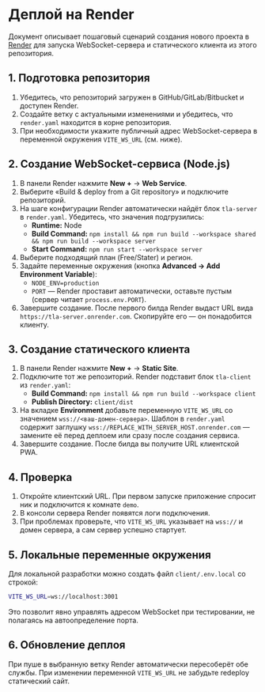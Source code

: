 # Деплой на Render

Документ описывает пошаговый сценарий создания нового проекта в [Render](https://render.com) для запуска WebSocket-сервера и статического клиента из этого репозитория.

## 1. Подготовка репозитория

1. Убедитесь, что репозиторий загружен в GitHub/GitLab/Bitbucket и доступен Render.
2. Создайте ветку с актуальными изменениями и убедитесь, что `render.yaml` находится в корне репозитория.
3. При необходимости укажите публичный адрес WebSocket-сервера в переменной окружения `VITE_WS_URL` (см. ниже).

## 2. Создание WebSocket-сервиса (Node.js)

1. В панели Render нажмите **New +** → **Web Service**.
2. Выберите «Build & deploy from a Git repository» и подключите репозиторий.
3. На шаге конфигурации Render автоматически найдёт блок `tla-server` в `render.yaml`. Убедитесь, что значения подгрузились:
   - **Runtime:** Node
   - **Build Command:** `npm install && npm run build --workspace shared && npm run build --workspace server`
   - **Start Command:** `npm run start --workspace server`
4. Выберите подходящий план (Free/Stater) и регион.
5. Задайте переменные окружения (кнопка **Advanced → Add Environment Variable**):
   - `NODE_ENV=production`
   - `PORT` — Render проставит автоматически, оставьте пустым (сервер читает `process.env.PORT`).
6. Завершите создание. После первого билда Render выдаст URL вида `https://tla-server.onrender.com`. Скопируйте его — он понадобится клиенту.

## 3. Создание статического клиента

1. В панели Render нажмите **New +** → **Static Site**.
2. Подключите тот же репозиторий. Render подставит блок `tla-client` из `render.yaml`:
   - **Build Command:** `npm install && npm run build --workspace client`
   - **Publish Directory:** `client/dist`
3. На вкладке **Environment** добавьте переменную `VITE_WS_URL` со значением `wss://<ваш-домен-сервера>`. Шаблон в `render.yaml` содержит заглушку `wss://REPLACE_WITH_SERVER_HOST.onrender.com` — замените её перед деплоем или сразу после создания сервиса.
4. Завершите создание. После билда вы получите URL клиентской PWA.

## 4. Проверка

1. Откройте клиентский URL. При первом запуске приложение спросит ник и подключится к комнате `demo`.
2. В консоли сервера Render появятся логи подключения.
3. При проблемах проверьте, что `VITE_WS_URL` указывает на `wss://` и домен сервера, а сам сервер успешно стартует.

## 5. Локальные переменные окружения

Для локальной разработки можно создать файл `client/.env.local` со строкой:

```bash
VITE_WS_URL=ws://localhost:3001
```

Это позволит явно управлять адресом WebSocket при тестировании, не полагаясь на автоопределение порта.

## 6. Обновление деплоя

При пуше в выбранную ветку Render автоматически пересоберёт обе службы. При изменении переменной `VITE_WS_URL` не забудьте redeploy статический сайт.


